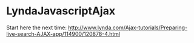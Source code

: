 # LyndaJavascriptAjax

Start here the next time:
http://www.lynda.com/Ajax-tutorials/Preparing-live-search-AJAX-app/114900/120878-4.html
